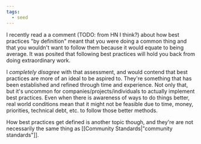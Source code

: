 ```yaml
---
tags:
  - seed
---
```

I recently read a a comment (TODO: from HN I think?) about how best practices "by definition" meant that you were doing a common thing and that you wouldn't want to follow them because it would equate to being average. It was posited that following best practices will hold you back from doing extraordinary work.

I _completely disagree_ with that assessment, and would contend that best practices are more of an ideal to be aspired to. They're something that has been established and refined through time and experience. Not only that, but it's uncommon for companies/projects/individuals to actually implement best practices. Even when there is awareness of ways to do things better, real world conditions mean that it might not be feasible due to time, money, priorities, technical debt, etc. to follow those better methods.

How best practices get defined is another topic though, and they're are not necessarily the same thing as [[Community Standards|"community standards"]].